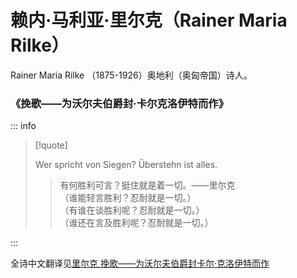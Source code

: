 # 赖内·马利亚·里尔克（Rainer Maria Rilke）

Rainer Maria Rilke （1875-1926）奥地利（奥匈帝国）诗人。

### 《挽歌——为沃尔夫伯爵封·卡尔克洛伊特而作》

::: info

> [!quote]
>
> Wer spricht von Siegen? Überstehn ist alles.
>
> > 有何胜利可言？挺住就是着一切。——里尔克  
> > （谁能轻言胜利？忍耐就是一切。）  
> > （有谁在谈胜利呢？忍耐就是一切。）  
> > （谁还在言及胜利呢？忍耐就是一切。）  

:::

全诗中文翻译见[里尔克 挽歌——为沃尔夫伯爵封卡尔·克洛伊特而作](../post/rilke-1908.md)
